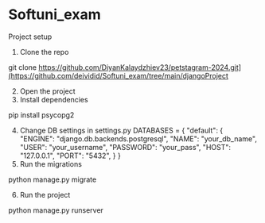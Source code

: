 # Softuni_exam

Project setup
1. Clone the repo

  git clone https://github.com/DiyanKalaydzhiev23/petstagram-2024.git](https://github.com/deividid/Softuni_exam/tree/main/djangoProject

2. Open the project
3. Install dependencies

  pip install psycopg2

4. Change DB settings in settings.py
  DATABASES = {
      "default": {
          "ENGINE": "django.db.backends.postgresql",
          "NAME": "your_db_name",
          "USER": "your_username",
          "PASSWORD": "your_pass",
          "HOST": "127.0.0.1",
          "PORT": "5432",
      }
  }
5. Run the migrations

  python manage.py migrate

6. Run the project

  python manage.py runserver
